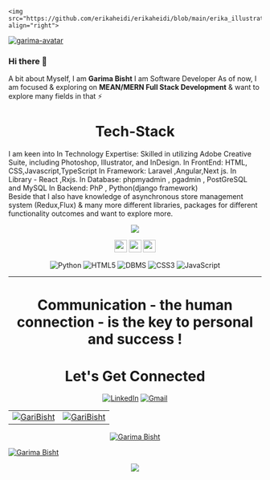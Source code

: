     <img src="https://github.com/erikaheidi/erikaheidi/blob/main/erika_illustrated_avatar.png" align="right">
 <a href="https://imgbb.com/"><img src="https://i.ibb.co/3vBq5x7/garima-avatar.png" alt="garima-avatar" border="0"/></a>
### Hi there 👋
A bit about Myself, I am <b>Garima Bisht</b> I am Software Developer </b> As of now, I am focused & exploring on <b> MEAN/MERN Full Stack Development</b> & want to explore many fields in that ⚡

  
<h1 align="center">Tech-Stack</h1>

I am keen into
In Technology Expertise: Skilled in utilizing Adobe Creative Suite, including Photoshop, Illustrator, and InDesign.
In FrontEnd: HTML, CSS,Javascript,TypeScript 
In Framework: Laravel ,Angular,Next js. In Library - React ,Rxjs.
In Database: phpmyadmin , pgadmin , PostGreSQL and MySQL
In Backend: PhP , Python(django framework)  
Beside that I also have knowledge of asynchronous store management system (Redux,Flux) & many more different libraries, packages for different functionality outcomes and want to explore more.


<p align="center"><img src="https://visitor-badge.glitch.me/badge?page_id=gari000.visitor-badge"</p>

<p align="center">
  <a href="mailto:garima25081999@gmail.com" target="_blank"><img height="25" src = "https://img.shields.io/badge/Gmail-D14836?style=for-the-badge&logo=gmail&logoColor=white"></a>
  <a href="https://www.linkedin.com/in/garima-bisht-7b784014b/" target="_blank"><img height="25" src = "https://img.shields.io/badge/-LinkedIn-0e76a8?style=for-the-badge&logo=Linkedin&logoColor=white"></a>
  <a href="https://twitter.com/Gracy_galaxcy" target="_blank"><img height="25" src = "https://img.shields.io/badge/-Twitter-00acee?style=for-the-badge&logo=Twitter&logoColor=white"></a>
</p>



<p align="center"> 
<!-- <img alt="C" src="https://img.shields.io/badge/c-%2300599C.svg?&style=for-the-badge&logo=c&logoColor=white" /> -->
   <img alt="Python" src="https://img.shields.io/badge/python-%2314354C.svg?style=for-the-badge&logo=python&logoColor=white"/>
<!--  <img alt="Java" src="https://img.shields.io/badge/java-%23ED8B00.svg?&style=for-the-badge&logo=java&logoColor=white" /> -->
<img alt="HTML5" src="https://img.shields.io/badge/html5-%23E34F26.svg?&style=for-the-badge&logo=html5&logoColor=white" />
  <img alt="DBMS" src="https://img.shields.io/badge/-php-%8A5BE2.svg?&style=for-the-badge&logo=php&logoColor=white" "/>
 <img alt="CSS3" src="https://img.shields.io/badge/css3-%231572B6.svg?&style=for-the-badge&logo=css3&logoColor=white" />
 <img alt="JavaScript" src="https://img.shields.io/badge/javascript-%23323330.svg?&style=for-the-badge&logo=javascript&logoColor=%23F7DF1E" />
</p>
                                                                                                                                           
<hr>

<h1 align="center">Communication - the human connection - is the key to personal and success !</h1>

<h1 align="center">Let's Get Connected</h1>

<div align="center">


<a  href="https://www.linkedin.com/in/garima-bisht-7b784014b/" target="_blank"><img alt="LinkedIn" src="https://img.shields.io/badge/linkedin%20-%230077B5.svg?&style=for-the-badge&logo=linkedin&logoColor=white" /></a>
<a href="mailto:garima25081999@gmail.com"><img  alt="Gmail" src="https://img.shields.io/badge/Gmail-D14836?style=for-the-badge&logo=gmail&logoColor=white" />

</div>

<table>
  <tr>
    <td><img src="https://github-readme-stats.vercel.app/api?username=GariBisht&show_icons=true&theme=dark&locale=en" alt="GariBisht" /></td>
    <td><img src="https://github-readme-stats.vercel.app/api/top-langs?username=GariBisht&show_icons=true&theme=dark&locale=en&layout=compact" alt="GariBisht" /></td>
  </tr>
</table>

<div align="center">
<p><img align="center" src="https://github-readme-streak-stats.herokuapp.com/?user=GariBisht&theme=dark" alt="Garima Bisht" /></p>
  </div>
<p align="left"> <img src="https://komarev.com/ghpvc/?username=GariBisht&label=Profile%20views&color=6805D3&style=flat" alt="Garima Bisht" /> </p>
   <div align="center">
 <img src="https://activity-graph.herokuapp.com/graph?username=GariBisht&bg_color=FFFFFF&color=000000&line=000000&point=00FF00"></div>
